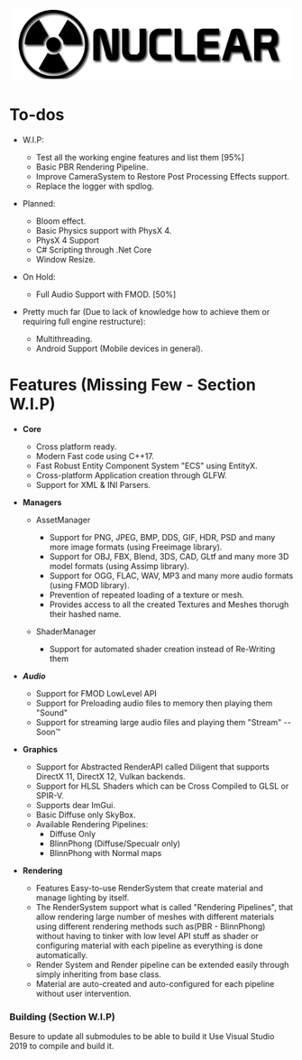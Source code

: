 ![Nuclear Engine Logo](logo.png "Nuclear Engine Logo") 

# To-dos 
  - W.I.P:
    - Test all the working engine features and list them [95%]
	- Basic PBR Rendering Pipeline.
	- Improve CameraSystem to Restore Post Processing Effects support.
	- Replace the logger with spdlog.
  - Planned:
    - Bloom effect.
    - Basic Physics support with PhysX 4.
    - PhysX 4 Support
    - C# Scripting through .Net Core
    - Window Resize.
	
  - On Hold:
    - Full Audio Support with FMOD.		 [50%]
	
  - Pretty much far (Due to lack of knowledge how to achieve them or requiring full engine restructure):
    - Multithreading.
    - Android Support (Mobile devices in general).

# Features (Missing Few - Section W.I.P)

- __Core__
  - Cross platform ready.
  - Modern Fast code using C++17.
  - Fast Robust Entity Component System "ECS" using EntityX.
  - Cross-platform Application creation through GLFW.
  - Support for XML & INI Parsers.
  
- __Managers__  
  - AssetManager
    - Support for PNG, JPEG, BMP, DDS, GIF, HDR, PSD and many more image formats (using Freeimage library).
    - Support for OBJ, FBX, Blend, 3DS, CAD, GLtf and many more 3D model formats (using Assimp library).
	- Support for OGG, FLAC, WAV, MP3 and many more audio formats (using FMOD library).
	- Prevention of repeated loading of a texture or mesh.
	- Provides access to all the created Textures and Meshes thorugh their hashed name.
	
  - ShaderManager
    - Support for automated shader creation instead of Re-Writing them

- ___Audio___
  - Support for FMOD LowLevel API
  - Support for Preloading audio files to memory then playing them 			"Sound"
  - Support for streaming large audio files and playing them 				"Stream"  --Soon™

- __Graphics__
  - Support for Abstracted RenderAPI called Diligent that supports DirectX 11, DirectX 12, Vulkan backends.
  - Support for HLSL Shaders which can be Cross Compiled to GLSL or SPIR-V.
  - Supports dear ImGui.
  - Basic Diffuse only SkyBox.
  - Available Rendering Pipelines:
    - Diffuse Only
	- BlinnPhong (Diffuse/Specualr only)
	- BlinnPhong with Normal maps

- __Rendering__
  - Features Easy-to-use RenderSystem that create material and manage lighting by itself.
  - The RenderSystem support what is called "Rendering Pipelines", that allow rendering large number of meshes
  with different materials using different rendering methods such as(PBR - BlinnPhong) without having to tinker 
  with low level API stuff as shader or configuring material with each pipeline as everything is done automatically.
  - Render System and Render pipeline can be extended easily through simply inheriting from base class.
  - Material are auto-created and auto-configured for each pipeline without user intervention.
  
### Building  (Section W.I.P)

Besure to update all submodules to be able to build it
Use Visual Studio 2019 to compile and build it.